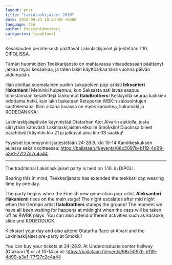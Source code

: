 ```yaml
---
layout: post
title: "Lakinlaskijaiset 2018"
date: 2018-09-23 10:20:00 +0300
language: fin
author: Viestintämestari
categories: tapahtumat
---
```

Kesäkauden perinteisesti päättävät Lakinlaskijaiset järjestetään 1.10. DIPOLISSA.

Tämän huomioiden Teekkarijaosto on mahtavassa viisaudessaan päättänyt jatkaa myös kesäaikaa, ja täten lakin käyttöaikaa tänä vuonna päivän pidempään.

Illan aloittaa suomalainen uuden sukupolven pop-artisti **leksanteri Hakaniemi**! Meininki huipentuu, kun Saksasta asti lavaa saapuu tömistämään kesähittejä tahkonnut **ItaloBrothers**! Keskiyöllä seuraa kaikkien odottama hetki, kun lakit lasketaan Retuperän WBK:n sulosointujen saattelemana. Illan aikana luvassa on myös karaokea, liukumäki ja RODEOANKKA!

Lakinlaskijaispäivän käynnistää Otatarhan Ajot Alvarin aukiolla, josta siirrytään kätevästi Lakinlaskijaisten etkoille Smökkiin! Dipolissa bileet pärähtävät käyntiin klo 21 ja jatkuvat aina klo 03 saakka!

Fyysiset lipunmyynnit järjestetään 24-28.9. klo 10-14 Kandikeskuksen aulassa sekä osoitteessa: <https://bailataan.fi/events/68c5097b-b119-4d99-a3e1-77f27c2c4a44>

---

The traditional Lakinlaskijaiset party is held on 1.10. in DIPOLI.

Bearing this in mind, Teekkarijaosto has extended the teekkari cap wearing time by one day.

The party begins when the Finnish new generation pop-artist **Aleksanteri Hakaniemi** rises on the main stage! The night escalates after mid night when the German artist **ItaloBrothers** stamps the ground! The moment we have all been waiting for happens at midnight when the caps will be taken off as RWBK plays. You can also attend different activities such as karaoke, slide and RODEODUCK.

Kickstart your day and also attend Otatarha Race at Alvari and the Lakinlaskijaiset pre-party at Smökki!

You can buy your tickets at 24-28.9. At Undercraduate center hallway (Otakaari 1) or at 10-14 or at: <https://bailataan.fi/events/68c5097b-b119-4d99-a3e1-77f27c2c4a44>